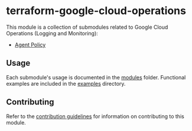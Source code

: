 # terraform-google-cloud-operations

This module is a collection of submodules related to Google Cloud Operations (Logging and Monitoring):
- [Agent Policy](./modules/agent-policy/README.md)

## Usage

Each submodule's usage is documented in the [modules](./modules) folder. Functional examples are included in the [examples](./examples/) directory.

## Contributing

Refer to the [contribution guidelines](./CONTRIBUTING.md) for
information on contributing to this module.

[iam-module]: https://registry.terraform.io/modules/terraform-google-modules/iam/google
[project-factory-module]: https://registry.terraform.io/modules/terraform-google-modules/project-factory/google
[terraform-provider-gcp]: https://www.terraform.io/docs/providers/google/index.html
[terraform]: https://www.terraform.io/downloads.html

